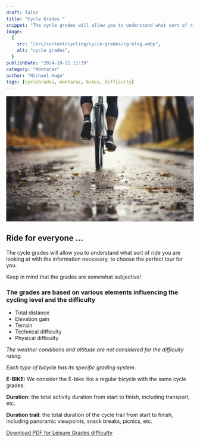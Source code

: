 ```yaml
---
draft: false
title: "Cycle Grades "
snippet: "The cycle grades will allow you to understand what sort of ride you are looking at with the information necessary, to choose the perfect tour for you. "
image:
  {
    src: "/src/content/cycling/cycle-grades/cg-blog.webp",
    alt: "cycle grades",
  }
publishDate: "2024-10-21 11:39"
category: "Montaraz"
author: "Michael Hugo"
tags: [cycleGrades, montaraz, bikes, difficulty]
---
```


![Super Wide](./cycle-grades/cg-principal.webp)

## Ride for everyone …

The cycle grades will allow you to understand what sort of ride you are looking at with the information necessary, to choose the perfect tour for you.

Keep in mind that the grades are somewhat subjective!

### The grades are based on various elements influencing the cycling level and the difficulty

- Total distance
- Elevation gain
- Terrain
- Technical difficulty
- Physical difficulty

*The weather conditions and altitude are not considered for the difficulty rating.*

*Each type of bicycle has its specific grading system.*

**E-BIKE:** We consider the E-bike like a regular bicycle with the same cycle grades.

**Duration:** the total activity duration from start to finish, including transport, etc.

**Duration trail:** the total duration of the cycle trail from start to finish, including panoramic viewpoints, snack breaks, picnics, etc.

<a href="/public/leisure-cycling.pdf" target="_blank">Download PDF for Leisure Grades difficulty</a>
